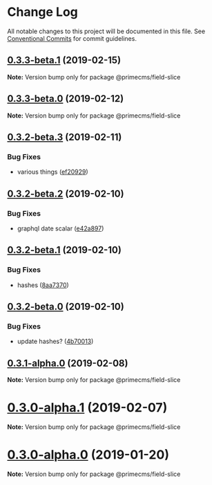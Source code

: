 # Change Log

All notable changes to this project will be documented in this file.
See [Conventional Commits](https://conventionalcommits.org) for commit guidelines.

## [0.3.3-beta.1](https://github.com/birkir/prime/tree/master/packages/prime-field-slice/compare/v0.3.3-beta.0...v0.3.3-beta.1) (2019-02-15)

**Note:** Version bump only for package @primecms/field-slice

## [0.3.3-beta.0](https://github.com/birkir/prime/tree/master/packages/prime-field-slice/compare/v0.3.2-beta.9...v0.3.3-beta.0) (2019-02-12)

**Note:** Version bump only for package @primecms/field-slice

## [0.3.2-beta.3](https://github.com/birkir/prime/tree/master/packages/prime-field-slice/compare/v0.3.2-beta.2...v0.3.2-beta.3) (2019-02-11)

### Bug Fixes

- various things ([ef20929](https://github.com/birkir/prime/tree/master/packages/prime-field-slice/commit/ef20929))

## [0.3.2-beta.2](https://github.com/birkir/prime/tree/master/packages/prime-field-slice/compare/v0.3.2-beta.1...v0.3.2-beta.2) (2019-02-10)

### Bug Fixes

- graphql date scalar ([e42a897](https://github.com/birkir/prime/tree/master/packages/prime-field-slice/commit/e42a897))

## [0.3.2-beta.1](https://github.com/birkir/prime/tree/master/packages/prime-field-slice/compare/v0.3.2-beta.0...v0.3.2-beta.1) (2019-02-10)

### Bug Fixes

- hashes ([8aa7370](https://github.com/birkir/prime/tree/master/packages/prime-field-slice/commit/8aa7370))

## [0.3.2-beta.0](https://github.com/birkir/prime/tree/master/packages/prime-field-slice/compare/v0.3.1-alpha.0...v0.3.2-beta.0) (2019-02-10)

### Bug Fixes

- update hashes? ([4b70013](https://github.com/birkir/prime/tree/master/packages/prime-field-slice/commit/4b70013))

## [0.3.1-alpha.0](https://github.com/birkir/prime/tree/master/packages/prime-field-slice/compare/v0.3.0-alpha.5...v0.3.1-alpha.0) (2019-02-08)

**Note:** Version bump only for package @primecms/field-slice

# [0.3.0-alpha.1](https://github.com/birkir/prime/tree/master/packages/prime-field-slice/compare/v0.3.0-alpha.0...v0.3.0-alpha.1) (2019-02-07)

**Note:** Version bump only for package @primecms/field-slice

# [0.3.0-alpha.0](https://github.com/birkir/prime/tree/master/packages/prime-field-slice/compare/v0.2.21...v0.3.0-alpha.0) (2019-01-20)

**Note:** Version bump only for package @primecms/field-slice
